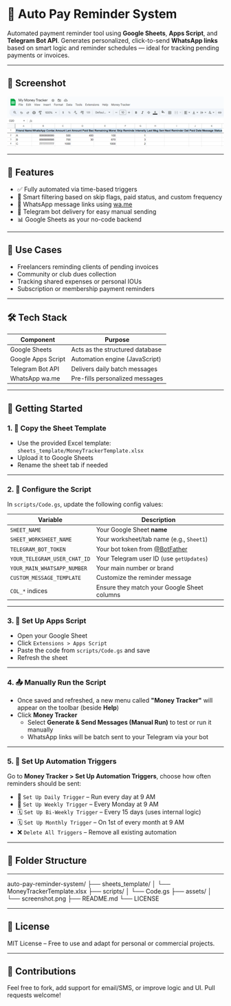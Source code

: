 # 🔔 Auto Pay Reminder System

Automated payment reminder tool using **Google Sheets**, **Apps Script**, and **Telegram Bot API**. Generates personalized, click-to-send **WhatsApp links** based on smart logic and reminder schedules — ideal for tracking pending payments or invoices.

---

## 📸 Screenshot

![Screenshot of Google Sheet UI with Money Tracker Menu](assets/screenshot.png)

---

## 🔧 Features

- ✅ Fully automated via time-based triggers  
- 📅 Smart filtering based on skip flags, paid status, and custom frequency  
- 📲 WhatsApp message links using [wa.me](https://wa.me)  
- 🤖 Telegram bot delivery for easy manual sending  
- 📊 Google Sheets as your no-code backend

---

## 💼 Use Cases

- Freelancers reminding clients of pending invoices  
- Community or club dues collection  
- Tracking shared expenses or personal IOUs  
- Subscription or membership payment reminders  

---

## 🛠️ Tech Stack

| Component            | Purpose                          |
|---------------------|----------------------------------|
| Google Sheets        | Acts as the structured database  |
| Google Apps Script   | Automation engine (JavaScript)   |
| Telegram Bot API     | Delivers daily batch messages    |
| WhatsApp wa.me       | Pre-fills personalized messages  |

---

## 🚀 Getting Started

### 1. 📄 Copy the Sheet Template

- Use the provided Excel template: `sheets_template/MoneyTrackerTemplate.xlsx`
- Upload it to Google Sheets
- Rename the sheet tab if needed

---

### 2. 🧠 Configure the Script

In `scripts/Code.gs`, update the following config values:

| Variable                   | Description                                 |
|----------------------------|---------------------------------------------|
| `SHEET_NAME`               | Your Google Sheet **name**                 |
| `SHEET_WORKSHEET_NAME`     | Your worksheet/tab name (e.g., `Sheet1`)    |
| `TELEGRAM_BOT_TOKEN`       | Your bot token from [@BotFather](https://t.me/BotFather) |
| `YOUR_TELEGRAM_USER_CHAT_ID` | Your Telegram user ID (use `getUpdates`)     |
| `YOUR_MAIN_WHATSAPP_NUMBER` | Your main number or brand                   |
| `CUSTOM_MESSAGE_TEMPLATE`  | Customize the reminder message              |
| `COL_*` indices            | Ensure they match your Google Sheet columns |

---

### 3. 🔌 Set Up Apps Script

- Open your Google Sheet
- Click `Extensions > Apps Script`
- Paste the code from `scripts/Code.gs` and save
- Refresh the sheet

---

### 4. 📤 Manually Run the Script

- Once saved and refreshed, a new menu called **"Money Tracker"** will appear on the toolbar (beside **Help**)
- Click **Money Tracker**
  - Select **Generate & Send Messages (Manual Run)** to test or run it manually
  - WhatsApp links will be batch sent to your Telegram via your bot

---

### 5. 📅 Set Up Automation Triggers

Go to **Money Tracker > Set Up Automation Triggers**, choose how often reminders should be sent:

- 🔁 `Set Up Daily Trigger` – Run every day at 9 AM  
- 📆 `Set Up Weekly Trigger` – Every Monday at 9 AM  
- 🗓️ `Set Up Bi-Weekly Trigger` – Every 15 days (uses internal logic)  
- 🗓️ `Set Up Monthly Trigger` – On 1st of every month at 9 AM  
- ❌ `Delete All Triggers` – Remove all existing automation

---

## 📂 Folder Structure
---
auto-pay-reminder-system/
├── sheets_template/
│   └── MoneyTrackerTemplate.xlsx
├── scripts/
│   └── Code.gs
├── assets/
│   └── screenshot.png
├── README.md
└── LICENSE

---


## 📄 License

MIT License – Free to use and adapt for personal or commercial projects.

---

## 🙌 Contributions

Feel free to fork, add support for email/SMS, or improve logic and UI. Pull requests welcome!
